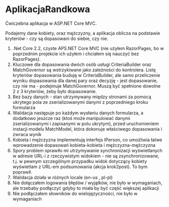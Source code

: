 # AplikacjaRandkowa
Ćwiczebna aplikacja w ASP.NET Core MVC.

Podajemy dane kobiety, oraz mężczyzny, a aplikacja oblicza na podstawie kryteriów - czy są dopasowani do siebie, czy nie.

1. .Net Core 2.2, czyste APS.NET Core MVC (nie użyłem RazorPages, bo w poprzednim projekcie ich użyłem i chciałem się nauczyć bez RazorPages).
2. Kluczowe dla dopasowania dwóch osób usługi CriteriaBuilder oraz MatchGovernor są wstrzykiwane jako zależności do kontrolera. Listę kryteriów dopasowania buduję w CriteriaBuilder, ale samo przeliczenie wyniku dopasowania dla danej pary oraz decyzję - jest dopasowanie, czy nie ma - podejmuje MatchGovernor. Muszą być spełnione dowolne 2 z 3 kryteriów, żeby było dopasowanie.
3. Bez bazy danych - stan utrzymywany między stronami za pomocą ukrytego pola ze zserializowanymi danymi z poprzedniego kroku formularza
4. Walidacja następuje po każdym wysłaniu danych formularza, a dodatkowo jeszcze raz (ktoś może manipulować danymi zserializowanymi i zapisanymi w polu ukrytym), przed uruchomieniem instacji modelu MatchModel, która dokonuje właściwego dopasowania i zwraca wynik
5. Kobieta i mężczyzna implementują interfejs IPerson, co umożliwia łatwe wprowadzenie dopasowań kobieta-kobieta i mężczyzna-mężczyzna
6. Spory problem sprawiło mi utrzymywanie synchronizacji wyświetlanych w adresie URL-i z rzeczywistym widokiem - nie są zsynchronizowane, t.j. w pewnym szczególnym przypadku widok dotyczący kobiety wyświetlam z URL-em podsumowania (akcja krok2post). To bym poprawił.
7. Walidacja działa w różnych locale (en-us , pl-pl)
8. Nie dołączałem logowania błędów / wyjątków, nie było w wymaganiach, ale trzebaby podłączyć gdyby to miała by być część większej aplikacji
9. Nie podłączałem słowników do wielojęzyczności, nie było w wymaganiach
